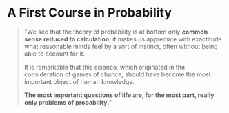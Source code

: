 # A First Course in Probability

> "We see that the theory of probability is at bottom only **common sense reduced to calculation**; it makes us appreciate with exactitude what reasonable minds feel by a sort of instinct, often without being able to account for it.
> 
> It is remarkable that this science, which originated in the consideration of games of chance, should have become the most important object of human knowledge.
> 
> **The most important questions of life are, for the most part, really only problems of probability.**"
